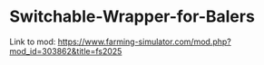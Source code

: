 # Switchable-Wrapper-for-Balers
Link to mod: https://www.farming-simulator.com/mod.php?mod_id=303862&title=fs2025
